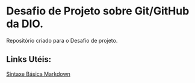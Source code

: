 # Desafio de Projeto sobre Git/GitHub da DIO.
Repositório criado para o Desafio de projeto.

## Links Utéis:
[Sintaxe Básica Markdown](https://www.markdownguide.org/basic-syntax/)
